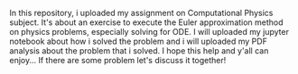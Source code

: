 In this repository, i uploaded my assignment on Computational Physics subject. It's about an exercise to execute the Euler approximation method on physics problems, especially solving for ODE.
I will uploaded my jupyter notebook about how i solved the problem and i will uploaded my PDF analysis about the problem that i solved. I hope this help and y'all can enjoy...
If there are some problem let's discuss it together!
